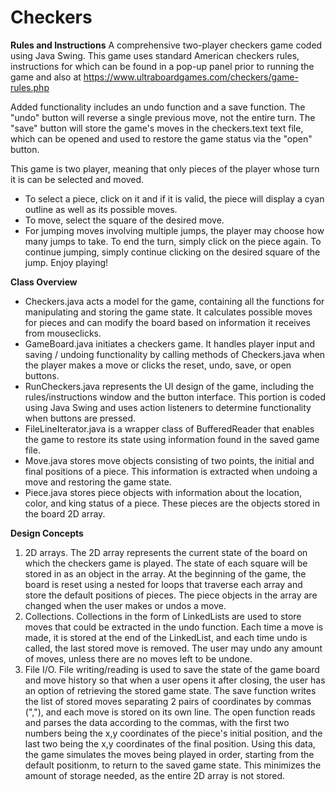 # Checkers

**Rules and Instructions**
A comprehensive two-player checkers game coded using Java Swing. 
This game uses standard American checkers rules, instructions for which 
can be found in a pop-up panel prior to running the game and also at 
https://www.ultraboardgames.com/checkers/game-rules.php

Added functionality includes an undo function and a save function. The 
"undo" button will reverse a single previous move, not the entire turn.
The "save" button will store the game's moves in the checkers.text text
file, which can be opened and used to restore the game status via 
the "open" button.

This game is two player, meaning that only pieces of the player whose 
turn it is can be selected and moved. 
- To select a piece, click on it and
if it is valid, the piece will display a cyan outline as well as its 
possible moves. 
- To move, select the square of the desired move. 
- For jumping moves involving multiple jumps, the player may choose how 
many jumps to take. To end the turn, simply click on the piece again.
To continue jumping, simply continue clicking on the desired square of 
the jump. Enjoy playing!

**Class Overview**

- Checkers.java acts a model for the game, containing all the functions 
for manipulating and storing the game state. It calculates possible moves 
for pieces and can modify the board based on information it receives from
mouseclicks.
- GameBoard.java initiates a checkers game. 
It handles player input and saving / undoing functionality by calling 
methods of Checkers.java when the player makes a move or clicks the 
reset, undo, save, or open buttons.
- RunCheckers.java represents the UI design of the game, including the 
rules/instructions window and the button interface. This portion is
coded using Java Swing and uses action listeners to determine functionality
when buttons are pressed. 
- FileLineIterator.java is a wrapper class of BufferedReader that enables 
the game to restore its state using information found in the saved game file.
- Move.java stores move objects consisting of two points, the initial and final
positions of a piece. This information is extracted when undoing a move and 
restoring the game state.
- Piece.java stores piece objects with information about the location, color, 
and king status of a piece. These pieces are the objects stored in the board
2D array.

**Design Concepts**
  1. 2D arrays. The 2D array represents the current state of the board on which 
  the checkers game is played. The state of each square will be stored in as an 
  object in the array. At the beginning of the game, the board is reset using a
  nested for loops that traverse each array and store the default positions of 
  pieces. The piece objects in the array are changed when the user makes or 
  undos a move. 
  2. Collections. Collections in the form of LinkedLists are used to store 
  moves that could be extracted in the undo function. Each time a move is made,
  it is stored at the end of the LinkedList, and each time undo is called, the 
  last stored move is removed. The user may undo any amount of moves, unless 
  there are no moves left to be undone.
  3. File I/O. File writing/reading is used to save the state of the game board
  and move history so that when a user opens it after closing, the user has an 
  option of retrieving the stored game state. The save function writes the list
  of stored moves separating 2 pairs of coordinates by commas (","), and each 
  move is stored on its own line. The open function reads and parses the data 
  according to the commas, with the first two numbers being the x,y coordinates
  of the piece's initial position, and the last two being the x,y coordinates of 
  the final position. Using this data, the game simulates the moves being played
  in order, starting from the default positionm, to return to the saved game state. 
  This minimizes the amount of storage needed, as the entire 2D array is not stored.



